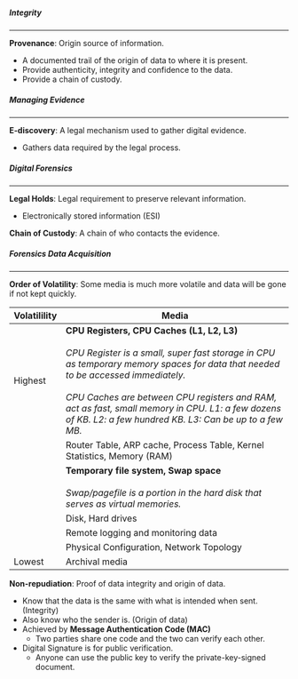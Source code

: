##### Integrity
---
**Provenance**: Origin source of information.
- A documented trail of the origin of data to where it is present.
- Provide authenticity, integrity and confidence to the data.
- Provide a chain of custody.

##### Managing Evidence
---
**E-discovery**: A legal mechanism used to gather digital evidence.
- Gathers data required by the legal process.


##### Digital Forensics
---
**Legal Holds**: Legal requirement to preserve relevant information.
- Electronically stored information (ESI)

**Chain of Custody**: A chain of who contacts the evidence.


##### Forensics Data Acquisition
---
**Order of Volatility**: Some media is much more volatile and data will be gone if not kept quickly.

| Volatilility | Media |
| ---- | ---- |
| Highest | **CPU Registers, CPU Caches (L1, L2, L3)**<br><br>*CPU Register is a small, super fast storage in CPU as temporary memory spaces for data that needed to be accessed immediately.<br><br>CPU Caches are between CPU registers and RAM, act as fast, small memory in CPU. L1: a few dozens of KB. L2: a few hundred KB. L3: Can be up to a few MB.* |
|  | Router Table, ARP cache, Process Table, Kernel Statistics, Memory (RAM) |
|  | **Temporary file system, Swap space**<br><br>*Swap/pagefile is a portion in the hard disk that serves as virtual memories.* |
|  | Disk, Hard drives |
|  | Remote logging and monitoring data |
|  | Physical Configuration, Network Topology |
| Lowest | Archival media |


**Non-repudiation**: Proof of data integrity and origin of data.
- Know that the data is the same with what is intended when sent. (Integrity)
- Also know who the sender is. (Origin of data)
- Achieved by **Message Authentication Code (MAC)**
	- Two parties share one code and the two can verify each other.
- Digital Signature is for public verification.
	- Anyone can use the public key to verify the private-key-signed document.